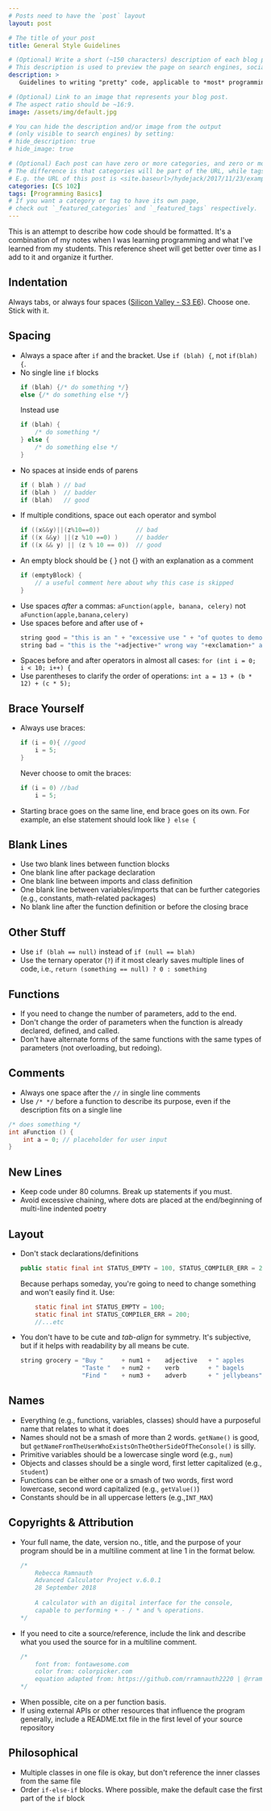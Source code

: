 ```yaml
---
# Posts need to have the `post` layout
layout: post

# The title of your post
title: General Style Guidelines

# (Optional) Write a short (~150 characters) description of each blog post.
# This description is used to preview the page on search engines, social media, etc.
description: >
   Guidelines to writing "pretty" code, applicable to *most* programming languages

# (Optional) Link to an image that represents your blog post.
# The aspect ratio should be ~16:9.
image: /assets/img/default.jpg

# You can hide the description and/or image from the output
# (only visible to search engines) by setting:
# hide_description: true
# hide_image: true

# (Optional) Each post can have zero or more categories, and zero or more tags.
# The difference is that categories will be part of the URL, while tags will not.
# E.g. the URL of this post is <site.baseurl>/hydejack/2017/11/23/example-content/
categories: [CS 102]
tags: [Programming Basics]
# If you want a category or tag to have its own page,
# check out `_featured_categories` and `_featured_tags` respectively.
---
```

This is an attempt to describe how code should be formatted. It's a combination of my notes when I was learning programming and what I've learned from my students. This reference sheet will get better over time as I add to it and organize it further.

## Indentation

Always tabs, or always four spaces ([Silicon Valley - S3 E6](https://youtu.be/SsoOG6ZeyUI)). Choose one. Stick with it. 

## Spacing

- Always a space after `if` and the bracket. Use `if (blah) {`, not `if(blah){`. 
- No single line `if` blocks
	```cpp
	if (blah) {/* do something */}
	else {/* do something else */}
	```
	Instead use
	```cpp
	if (blah) {
		/* do something */
	} else {
		/* do something else */
	}
	```
- No spaces at inside ends of parens
	```cpp
	if ( blah ) // bad
	if (blah ) 	// badder
	if (blah) 	// good
	```
- If multiple conditions, space out each operator and symbol
	```cpp
	if ((x&&y)||(z%10==0)) 			// bad
	if ((x &&y) ||(z %10 ==0) )		// badder
	if ((x && y) || (z % 10 == 0)) 	// good
	```
- An empty block should be { } not {} with an explanation as a comment
	```cpp
	if (emptyBlock) {
		// a useful comment here about why this case is skipped
	}
	```
- Use spaces *after* a commas: `aFunction(apple, banana, celery)` not `aFunction(apple,banana,celery)`
- Use spaces before and after use of `+`
	``` cpp
	string good = "this is an " + "excessive use " + "of quotes to demonstrate concatenation.";
	string bad = "this is the "+adjective+" wrong way "+exclamation+" and is difficult to read";
	```
- Spaces before and after operators in almost all cases: `for (int i = 0; i < 10; i++) {`
- Use parentheses to clarify the order of operations: `int a = 13 + (b * 12) + (c * 5);`

## Brace Yourself

- Always use braces:
	```cpp
	if (i = 0){ //good
		i = 5;
	}
	```
	Never choose to omit the braces:
	```cpp
	if (i = 0) //bad
		i = 5;
	```

- Starting brace goes on the same line, end brace goes on its own. For example, an else statement should look like `} else {`

## Blank Lines
- Use two blank lines between function blocks
- One blank line after package declaration
- One blank line between imports and class definition
- One blank line between variables/imports that can be further categories (e.g., constants, math-related packages)
- No blank line after the function definition or before the closing brace

## Other Stuff
- Use `if (blah == null)` instead of `if (null == blah)`
- Use the ternary operator (`?`) if it most clearly saves multiple lines of code, i.e., `return (something == null) ? 0 : something`

## Functions
- If you need to change the number of parameters, add to the end. 
- Don't change the order of parameters when the function is already declared, defined, and called.
- Don't have alternate forms of the same functions with the same types of parameters (not overloading, but redoing).

## Comments
- Always one space after the `//` in single line comments
- Use `/* */` before a function to describe its purpose, even if the description fits on a single line

```cpp 
/* does something */
int aFunction () {
	int a = 0; // placeholder for user input
}
```

## New Lines
- Keep code under 80 columns. Break up statements if you must. 
- Avoid excessive chaining, where dots are placed at the end/beginning of multi-line indented poetry

## Layout
- Don't stack declarations/definitions
	```java
	public static final int STATUS_EMPTY = 100, STATUS_COMPILER_ERR = 200, STATUS_WARNING = 300, STATUS_INFO = 400, STATUS_ERR = 500;
	```
	Because perhaps someday, you're going to need to change something and won't easily find it. Use:
	```java
		static final int STATUS_EMPTY = 100;
		static final int STATUS_COMPILER_ERR = 200;
		//...etc
	```
- You don't have to be cute and *tab-align* for symmetry. It's subjective, but if it helps with readability by all means be cute.
	```java
	string grocery = "Buy " 	+ num1 + 	adjective 	+ " apples 		\n" +
					 "Taste " 	+ num2 + 	verb 		+ " bagels 		\n" + 
					 "Find " 	+ num3 + 	adverb 		+ " jellybeans"		;
	```

## Names

- Everything (e.g., functions, variables, classes) should have a purposeful name that relates to what it does
- Names should not be a smash of more than 2 words. `getName()` is good, but `getNameFromTheUserWhoExistsOnTheOtherSideOfTheConsole()` is silly.
- Primitive variables should be a lowercase single word (e.g., `num`)
- Objects and classes should be a single word, first letter capitalized (e.g., `Student`)
- Functions can be either one or a smash of two words, first word lowercase, second word capitalized (e.g., `getValue()`)
- Constants should be in all uppercase letters (e.g.,`INT_MAX`)
	
## Copyrights & Attribution
- Your full name, the date, version no., title, and the purpose of your program should be in a multiline comment at line 1 in the format below.
	```cpp
	/*
		Rebecca Ramnauth
		Advanced Calculator Project v.6.0.1
		28 September 2018
		
		A calculator with an digital interface for the console,
		capable to performing + - / * and % operations.
	*/
	```
- If you need to cite a source/reference, include the link and describe what you used the source for in a multiline comment. 
	```cpp
	/* 	
		font from: fontawesome.com 
		color from: colorpicker.com
		equation adapted from: https://github.com/rramnauth2220 | @rramnauth2220
	*/
	```
- When possible, cite on a per function basis. 
- If using external APIs or other resources that influence the program generally, include a README.txt file in the first level of your source repository

## Philosophical 
- Multiple classes in one file is okay, but don't reference the inner classes from the same file
- Order `if-else-if` blocks. Where possible, make the default case the first part of the `if` block
